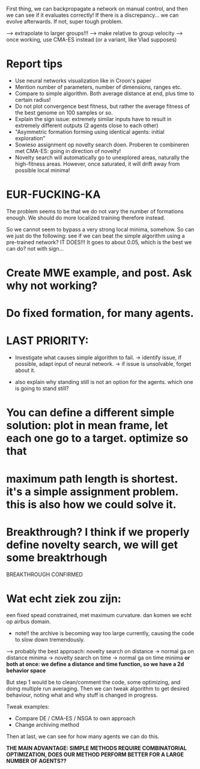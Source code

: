 First thing, we can backpropagate a network on manual control,
and then we can see if it evaluates correctly! If there is a
discrepancy... we can evolve afterwards. If not, super
tough problem.

--> extrapolate to larger groups!!!
--> make relative to group velocity
--> once working, use CMA-ES instead (or a variant, like Vlad supposes)

# Report tips
- Use neural networks visualization like in Croon's paper
- Mention number of parameters, number of dimensions, ranges etc.
- Compare to simple algorithm. Both average distance at end, plus time to certain radius!
- Do not plot convergence best fitness, but rather the average fitness of the best genome on 100 samples or so.
- Explain the sign issue: extremely similar inputs have to result in extremely different outputs (2 agents close to each other)
- "Asymmetric formation forming using identical agents: initial exploration"
- Sowieso assignment op novelty search doen. Proberen te combineren met CMA-ES: going in direction of novelty!
- Novelty search will automatically go to unexplored areas, naturally the high-fitness areas. However, once saturated, it will
  drift away from possible local minima!

# EUR-FUCKING-KA
The problem seems to be that we do not vary the number of formations enough. We should do more localized training therefore instead.

So we cannot seem to bypass a very strong local minima, somehow. So can we just do the following: see if we can beat the 
simple algorithm using a pre-trained network? IT DOES!!! It goes to about 0.05, which is the best we can  do? not with sign...

# Create MWE example, and post. Ask why not working?

# Do fixed formation, for many agents.

# LAST PRIORITY:
- Investigate what causes simple algorithm to fail. 
-> identify issue, if possible, adapt input of neural network.
-> if issue is unsolvable, forget about it.

- also explain why standing still is not an option for the agents. which one is going to stand still?

# You can define a different simple solution: plot in mean frame, let each one go to a target. optimize so that
# maximum path length is shortest. it's a simple assignment problem. this is also how we could solve it.

# Breakthrough? I think if we properly define novelty search, we will get some breaktrhough
BREAKTHROUGH CONFIRMED

# Wat echt ziek zou zijn:
een fixed spead constrained, met maximum curvature. dan komen we echt op airbus domain.

- note!! the archive is becoming way too large currently, causing the code to slow down
  tremendously.

--> probably the best approach: novelty search on distance -> normal ga on distance minima -> novelty search on time -> normal ga on time minima
**or both at once: we define a distance and time function, so we have a 2d behavior space**


But step 1 would be to clean/comment the code, some optimizing, and doing multiple run averaging. Then we can tweak algorithm to get desired behaviour,
noting what and why stuff is changed in progress. 

Tweak examples:
- Compare DE / CMA-ES / NSGA to own approach
- Change archiving method

Then at last, we can see for how many agents we can do this. 

**THE MAIN ADVANTAGE: SIMPLE METHODS REQUIRE COMBINATORIAL OPTIMIZATION, DOES OUR METHOD PERFORM BETTER FOR A LARGE NUMBER OF AGENTS??**